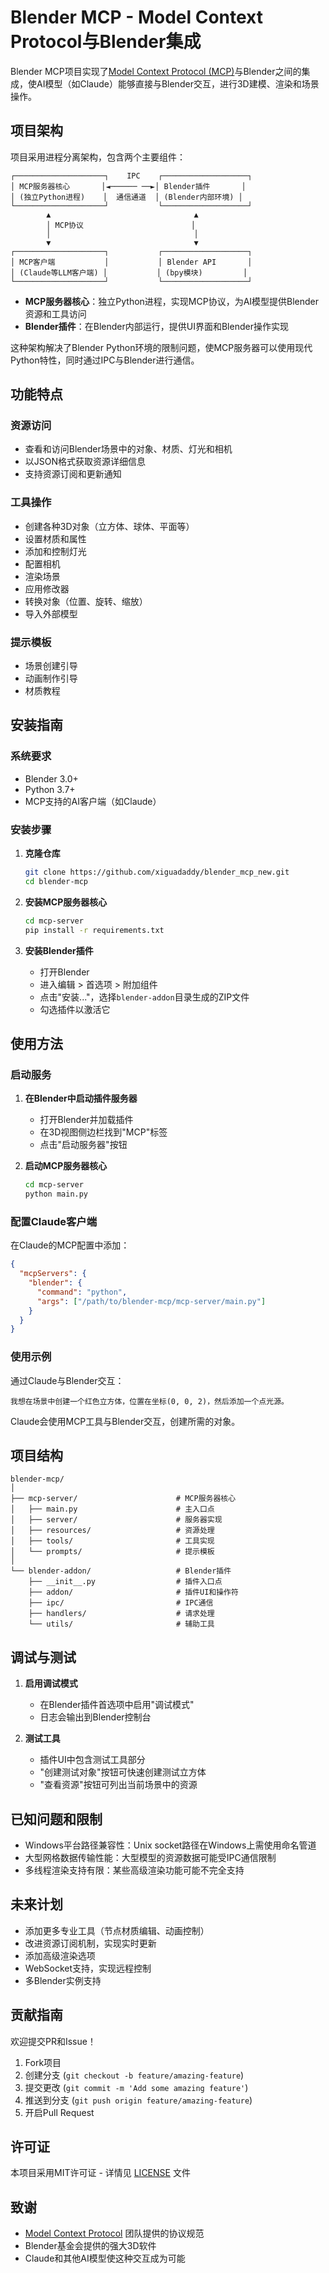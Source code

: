 
# Blender MCP - Model Context Protocol与Blender集成

Blender MCP项目实现了[Model Context Protocol (MCP)](https://modelcontextprotocol.io/)与Blender之间的集成，使AI模型（如Claude）能够直接与Blender交互，进行3D建模、渲染和场景操作。

## 项目架构

项目采用进程分离架构，包含两个主要组件：

```
┌────────────────────┐    IPC    ┌───────────────────┐
│ MCP服务器核心       │◄────── ──►│ Blender插件       │
│ (独立Python进程)    │  通信通道  │ (Blender内部环境) │
└────────────────────┘           └───────────────────┘
        ▲                                ▲
        │ MCP协议                        │
        │                                │
        ▼                                ▼
┌────────────────────┐           ┌───────────────────┐
│ MCP客户端           │           │ Blender API       │
│ (Claude等LLM客户端) │           │ (bpy模块)         │
└────────────────────┘           └───────────────────┘
```

- **MCP服务器核心**：独立Python进程，实现MCP协议，为AI模型提供Blender资源和工具访问
- **Blender插件**：在Blender内部运行，提供UI界面和Blender操作实现

这种架构解决了Blender Python环境的限制问题，使MCP服务器可以使用现代Python特性，同时通过IPC与Blender进行通信。

## 功能特点

### 资源访问
- 查看和访问Blender场景中的对象、材质、灯光和相机
- 以JSON格式获取资源详细信息
- 支持资源订阅和更新通知

### 工具操作
- 创建各种3D对象（立方体、球体、平面等）
- 设置材质和属性
- 添加和控制灯光
- 配置相机
- 渲染场景
- 应用修改器
- 转换对象（位置、旋转、缩放）
- 导入外部模型

### 提示模板
- 场景创建引导
- 动画制作引导
- 材质教程

## 安装指南

### 系统要求
- Blender 3.0+
- Python 3.7+
- MCP支持的AI客户端（如Claude）

### 安装步骤

1. **克隆仓库**
   ```bash
   git clone https://github.com/xiguadaddy/blender_mcp_new.git
   cd blender-mcp
   ```

2. **安装MCP服务器核心**
   ```bash
   cd mcp-server
   pip install -r requirements.txt
   ```

3. **安装Blender插件**
   - 打开Blender
   - 进入编辑 > 首选项 > 附加组件
   - 点击"安装..."，选择`blender-addon`目录生成的ZIP文件
   - 勾选插件以激活它

## 使用方法

### 启动服务

1. **在Blender中启动插件服务器**
   - 打开Blender并加载插件
   - 在3D视图侧边栏找到"MCP"标签
   - 点击"启动服务器"按钮

2. **启动MCP服务器核心**
   ```bash
   cd mcp-server
   python main.py
   ```

### 配置Claude客户端

在Claude的MCP配置中添加：
```json
{
  "mcpServers": {
    "blender": {
      "command": "python",
      "args": ["/path/to/blender-mcp/mcp-server/main.py"]
    }
  }
}
```

### 使用示例

通过Claude与Blender交互：
```
我想在场景中创建一个红色立方体，位置在坐标(0, 0, 2)，然后添加一个点光源。
```

Claude会使用MCP工具与Blender交互，创建所需的对象。

## 项目结构

```
blender-mcp/
│
├── mcp-server/                      # MCP服务器核心
│   ├── main.py                      # 主入口点
│   ├── server/                      # 服务器实现
│   ├── resources/                   # 资源处理
│   ├── tools/                       # 工具实现
│   └── prompts/                     # 提示模板
│
└── blender-addon/                   # Blender插件
    ├── __init__.py                  # 插件入口点
    ├── addon/                       # 插件UI和操作符
    ├── ipc/                         # IPC通信
    ├── handlers/                    # 请求处理
    └── utils/                       # 辅助工具
```

## 调试与测试

1. **启用调试模式**
   - 在Blender插件首选项中启用"调试模式"
   - 日志会输出到Blender控制台

2. **测试工具**
   - 插件UI中包含测试工具部分
   - "创建测试对象"按钮可快速创建测试立方体
   - "查看资源"按钮可列出当前场景中的资源

## 已知问题和限制

- Windows平台路径兼容性：Unix socket路径在Windows上需使用命名管道
- 大型网格数据传输性能：大型模型的资源数据可能受IPC通信限制
- 多线程渲染支持有限：某些高级渲染功能可能不完全支持

## 未来计划

- 添加更多专业工具（节点材质编辑、动画控制）
- 改进资源订阅机制，实现实时更新
- 添加高级渲染选项
- WebSocket支持，实现远程控制
- 多Blender实例支持

## 贡献指南

欢迎提交PR和Issue！

1. Fork项目
2. 创建分支 (`git checkout -b feature/amazing-feature`)
3. 提交更改 (`git commit -m 'Add some amazing feature'`)
4. 推送到分支 (`git push origin feature/amazing-feature`)
5. 开启Pull Request

## 许可证

本项目采用MIT许可证 - 详情见 [LICENSE](LICENSE) 文件

## 致谢

- [Model Context Protocol](https://modelcontextprotocol.io/) 团队提供的协议规范
- Blender基金会提供的强大3D软件
- Claude和其他AI模型使这种交互成为可能
